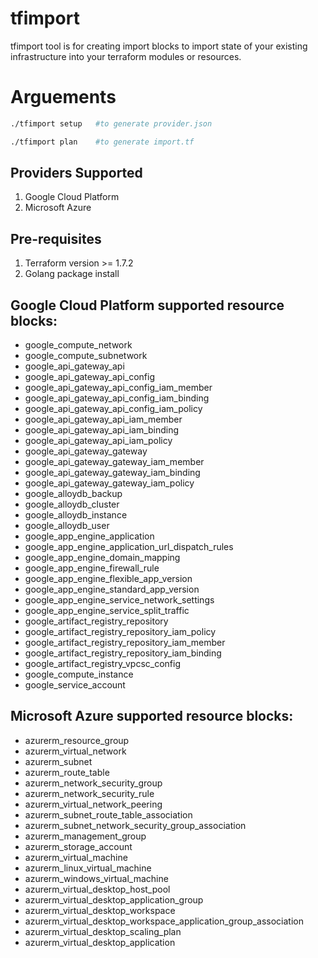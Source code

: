 # tfimport

tfimport tool is for creating import blocks to import state of your existing infrastructure into your terraform modules or resources.

# Arguements
```bash
./tfimport setup   #to generate provider.json 

./tfimport plan    #to generate import.tf
```

## Providers Supported
1. Google Cloud Platform
2. Microsoft Azure

## Pre-requisites
1. Terraform version >= 1.7.2
2. Golang package install

## Google Cloud Platform supported resource blocks:
* google_compute_network
* google_compute_subnetwork
* google_api_gateway_api
* google_api_gateway_api_config
* google_api_gateway_api_config_iam_member
* google_api_gateway_api_config_iam_binding
* google_api_gateway_api_config_iam_policy
* google_api_gateway_api_iam_member
* google_api_gateway_api_iam_binding
* google_api_gateway_api_iam_policy
* google_api_gateway_gateway
* google_api_gateway_gateway_iam_member
* google_api_gateway_gateway_iam_binding
* google_api_gateway_gateway_iam_policy
* google_alloydb_backup
* google_alloydb_cluster
* google_alloydb_instance
* google_alloydb_user
* google_app_engine_application
* google_app_engine_application_url_dispatch_rules
* google_app_engine_domain_mapping
* google_app_engine_firewall_rule
* google_app_engine_flexible_app_version
* google_app_engine_standard_app_version
* google_app_engine_service_network_settings
* google_app_engine_service_split_traffic
* google_artifact_registry_repository
* google_artifact_registry_repository_iam_policy
* google_artifact_registry_repository_iam_member
* google_artifact_registry_repository_iam_binding
* google_artifact_registry_vpcsc_config
* google_compute_instance
* google_service_account

## Microsoft Azure supported resource blocks:
* azurerm_resource_group
* azurerm_virtual_network
* azurerm_subnet
* azurerm_route_table
* azurerm_network_security_group
* azurerm_network_security_rule
* azurerm_virtual_network_peering
* azurerm_subnet_route_table_association
* azurerm_subnet_network_security_group_association
* azurerm_management_group
* azurerm_storage_account
* azurerm_virtual_machine
* azurerm_linux_virtual_machine
* azurerm_windows_virtual_machine
* azurerm_virtual_desktop_host_pool
* azurerm_virtual_desktop_application_group
* azurerm_virtual_desktop_workspace
* azurerm_virtual_desktop_workspace_application_group_association
* azurerm_virtual_desktop_scaling_plan
* azurerm_virtual_desktop_application